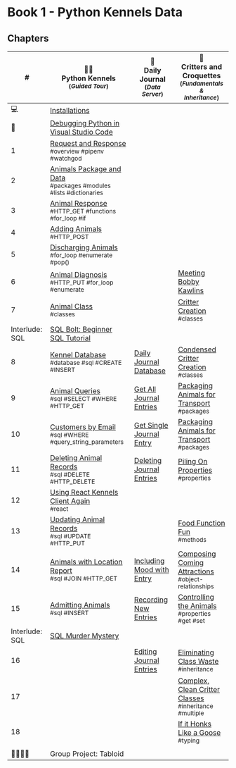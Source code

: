 # Book 1 - Python Kennels Data

## Chapters

| # | 🎅🏽 <br/> Python Kennels<br/><sub>(_Guided Tour_)</sub> | 📔 <br/> Daily Journal <br/><sub>(_Data Server_)</sub> |🦆 <br/> Critters and Croquettes <br/><sub>(_Fundamentals &amp; <br/> Inheritance_)</sub>
|--|--|---|---|
| 💻 | [Installations](./chapters/INSTALLATIONS.md) | | |
| 🐞 | [Debugging Python in Visual Studio Code](./chapters/DEBUGGING_PYTHON.md) | | |
| 1 | [Request and Response](./chapters/PK_INTRO_SETUP.md) <br/> <sub style="font-size:0.85rem;">#overview #pipenv #watchgod</sub> | | |
| 2 | [Animals Package and Data](./chapters/PK_PACKAGES_INTRO.md) <br/> <sub style="font-size:0.85rem;">#packages #modules #lists #dictionaries</sub> | | |
| 3 |  [Animal Response](./chapters/PK_ANIMAL_RESOURCE.md) <br/> <sub style="font-size:0.85rem;">#HTTP_GET #functions #for_loop #if</sub> |  | |
| 4 | [Adding Animals](./chapters/PK_CREATE_ANIMAL.md) <br/> <sub style="font-size:0.85rem;">#HTTP_POST</sub> |  | |
| 5 | [Discharging Animals](./chapters/PK_DELETE_ANIMAL.md) <br/> <sub style="font-size:0.85rem;">#for_loop #enumerate #pop()</sub> |  | |
| 6 | [Animal Diagnosis](./chapters/PK_UPDATE_ANIMAL.md) <br/> <sub style="font-size:0.85rem;">#HTTP_PUT #for_loop #enumerate</sub> |  | [Meeting Bobby Kawlins](./chapters/CC_PROJECT_SETUP.md) <br/> <sub style="font-size:0.85rem;"></sub> |
| 7 | [Animal Class](./chapters/PK_CLASSES.md) <br/> <sub style="font-size:0.85rem;">#classes</sub> |  | [Critter Creation](./chapters/CC_CLASSES.md) <br/> <sub style="font-size:0.85rem;">#classes</sub> |
| Interlude: SQL | [SQL Bolt: Beginner SQL Tutorial](https://sqlbolt.com/) |  |  |
| 8 | [Kennel Database](./chapters/PK_DATABASE_INTRO.md) <br/> <sub style="font-size:0.85rem;">#database #sql #CREATE #INSERT</sub> | [Daily Journal Database](./chapters/DJ_DATABASE_CREATION.md) | [Condensed Critter Creation](./chapters/CC_CONSTRUCTORS.md) <br/> <sub style="font-size:0.85rem;">#classes</sub> |
| 9 | [Animal Queries](./chapters/PK_SQL_SELECT.md) <br/> <sub style="font-size:0.85rem;">#sql #SELECT #WHERE #HTTP_GET</sub> | [Get All Journal Entries](./chapters/DJ_QUERY_ALL.md) | [Packaging Animals for Transport](./chapters/CC_PACKAGES.md) <br/> <sub style="font-size:0.85rem;">#packages</sub> |
| 10 | [Customers by Email](./chapters/PK_WHERE_QUERY_STRING_PARAMS.md) <br/> <sub style="font-size:0.85rem;">#sql #WHERE #query_string_parameters</sub> | [Get Single Journal Entry](./chapters/DJ_QUERY_SINGLE.md) | [Packaging Animals for Transport](./chapters/CC_PACKAGES.md) <br/> <sub style="font-size:0.85rem;">#packages</sub> |
| 11 | [Deleting Animal Records](./chapters/PK_SQL_DELETE.md) <br/> <sub style="font-size:0.85rem;">#sql #DELETE #HTTP_DELETE</sub> | [Deleting Journal Entries](./chapters/DJ_DELETE.md) | [Piling On Properties](./chapters/CC_CLASS_PROPERTIES.md) <br/> <sub style="font-size:0.85rem;">#properties</sub> |
| 12 | [Using React Kennels Client Again](./chapters/PK_REACT_CLIENT.md) <br/> <sub style="font-size:0.85rem;">#react</sub> |  |  |
| 13 | [Updating Animal Records](./chapters/PK_SQL_UPDATE.md) <br/> <sub style="font-size:0.85rem;">#sql #UPDATE #HTTP_PUT</sub> |  | [Food Function Fun](./chapters/CC_METHODS.md) <br/> <sub style="font-size:0.85rem;">#methods</sub> |
| 14 | [Animals with Location Report](./chapters/PK_SQL_JOINS.md) <br/> <sub style="font-size:0.85rem;">#sql #JOIN #HTTP_GET</sub> | [Including Mood with Entry](./chapters/DJ_JOIN_MOOD.md) | [Composing Coming Attractions](./chapters/CC_COMPOSITION.md) <br/> <sub style="font-size:0.85rem;">#object-relationships</sub> |
| 15 | [Admitting Animals](./chapters/PK_POST_INSERT.md) <br/> <sub style="font-size:0.85rem;">#sql #INSERT</sub> | [Recording New Entries](./chapters/DJ_UPDATE.md) | [Controlling the Animals](./chapters/CC_GETTER_SETTER.md) <br/> <sub style="font-size:0.85rem;">#properties #get #set</sub> |
| Interlude: SQL | [SQL Murder Mystery](https://mystery.knightlab.com/) |  |  |
| 16 |  | [Editing Journal Entries](./chapters/DJ_UPDATE.md) | [Eliminating Class Waste](./chapters/CC_INHERITANCE.md) <br/> <sub style="font-size:0.85rem;">#inheritance</sub> |
| 17 |  |  | [Complex, Clean Critter Classes](./chapters/CC_MULTIPLE_INHERITANCE.md) <br/> <sub style="font-size:0.85rem;">#inheritance #multiple</sub> |  |
| 18 |  |  | [If it Honks Like a Goose](./chapters/CC_DUCK_TYPING.md) <br/> <sub style="font-size:0.85rem;">#typing</sub> |  |
|  |  |  |  |  |
| 👨‍👩‍👧‍👧 | Group Project: Tabloid | | | |

